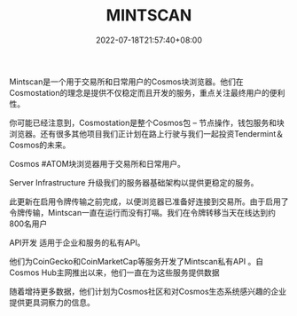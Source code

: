 ﻿---
weight: 
title: "MINTSCAN"
description: "MINTSCAN 是 Cosmostation 针对 Cosmos 推出的区块查询浏览器"
date: 2022-07-18T21:57:40+08:00
lastmod: 2022-07-18T16:45:40+08:00
draft: false
authors: ["seven"]
featuredImage: "mintscan.jpg"
link: "https://hub.mintscan.io/"
tags: ["区块链浏览器","MINTSCAN"]
categories: ["navigation"]
navigation: ["区块链浏览器"]
lightgallery: true
toc: true
pinned: false
recommend: false
recommend1: false
---
Mintscan是一个用于交易所和日常用户的Cosmos块浏览器。他们在Cosmostation的理念是提供不仅稳定而且开发的服务，重点关注最终用户的便利性。

你可能已经注意到，Cosmostation是整个Cosmos包 – 节点操作，钱包服务和块浏览器。还有很多其他项目我们正计划在路上行驶与我们一起投资Tendermint＆Cosmos的未来。

Cosmos #ATOM块浏览器用于交易所和日常用户。

Server Infrastructure
升级我们的服务器基础架构以提供更稳定的服务。

此更新在启用令牌传输之前完成，以便浏览器已准备好连接到交易所。由于启用了令牌传输，Mintscan一直在运行而没有打嗝。我们在令牌转移当天在线达到约800名用户

API开发
适用于企业和服务的私有API。

他们为CoinGecko和CoinMarketCap等服务开发了Mintscan私有API 。自Cosmos Hub主网推出以来，他们一直在为这些服务提供数据

随着增持更多数据，他们计划为Cosmos社区和对Cosmos生态系统感兴趣的企业提供更具洞察力的信息。